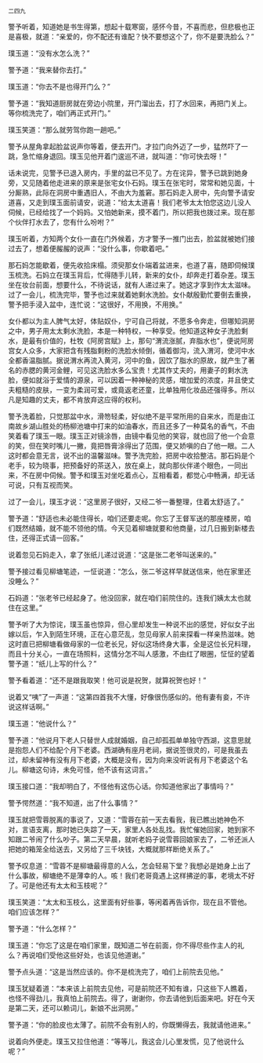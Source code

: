     二四九 

   警予听着，知道她是书生得第，想起十载寒窗，感怀今昔，不喜而悲，但悲极也正是喜极，就道：“亲爱的，你不配还有谁配？快不要想这个了，你不是要洗脸么？”

   璞玉道：“没有水怎么洗？”

   警予道：“我来替你去打。”

   璞玉道：“你去不是也得开门么？”

   警予道：“我知道厨房就在旁边小院里，开门溜出去，打了水回来，再把门关上。等你梳洗完了，咱们再正式开门。”

   璞玉笑道：“那么就劳驾你跑一趟吧。”

   警予从屋角拿起脸盆说声你等着，便去开门。才拉门向外迈了一步，猛然吓了一跳，急忙缩身退回。璞玉见他开着门逡巡不进，就叫道：“你可快去呀！”

   话未说完，见警予已退入房内，手里的盆已不见了。方在诧异，警予已跳到她身旁，又见随着他走进来的原来是张宅女仆石妈。璞玉在张宅时，常常和她见面，十分厮熟，此际在洞房中重遇旧人，不由大为羞窘。那石妈走入房中，先向警予请安道喜，又走到璞玉面前请安，说道：“给太太道喜！我们老爷太太怕您这边儿没人伺候，已经给找了一个妈妈。又怕她新来，摸不着门，所以把我也拨过来。现在那个伙伴打水去了，您有什么吩咐？”

   璞玉听着，方知两个女仆一直在门外候着，方才警予一推门出去，脸盆就被她们接过去了，想着便赧赧的说声：“没什么事，你歇着吧。”

   那石妈怎能歇着，便先收拾床榻。须臾那女仆端着盆进来，也道了喜，随即伺候璞玉梳洗。石妈立在璞玉背后，忙得随手儿转，新来的女仆，却奔走打着杂差。璞玉坐在妆台前面，想要什么，不待说话，就有人递过来了。她这才享到作太太滋味。过了一会儿，梳洗完毕，警予也过来就着她剩水洗脸。女仆献殷勤忙要倒去重换，警予把手浸入盆中，连忙说：“这很好，不用换，不用换。”

   女仆都以为主人脾气太好，体贴奴仆，宁可自己将就，不愿多令奔走，但哪知洞房之中，男子用太太剩水洗脸，本是一种特权，一种享受。他知道这种女子洗脸剩水，是最有价值的，杜牧《阿房宫赋》上，那句“渭流涨腻，弃脂水也”，便说阿房宫女人众多，大家把含有残脂剩粉的洗脸水倾倒，循着御沟，流入渭河，使河中水全都香温脂腻。据说渭水再流入黄河，河中的鱼，因饮了脂水的原故，就产生了著名的赤腮的黄河金鲤，可见这洗脸水多么宝贵！尤其作丈夫的，用妻子的剩水洗脸，便如就浴于爱情的源泉，可以因着一种神秘的灵感，增加爱的浓度，并且使丈夫粗糙的皮肤，一变为柔润可爱，或竟返老还童，比单独用化妆品还强得多。所以凡是知趣的丈夫，都不肯放弃这应得的权利。

   警予洗着脸，只觉那盆中水，滑笏轻柔，好似绝不是平常所用的自来水，而是由江南故乡湖山胜处的杨柳池塘中打来的如油春水，而且还多了一种莫名的香气，不由笑着看了璞玉一眼。璞玉正对镜涂唇，由镜中看见他的笑容，就也回了他一个会意的笑，但在笑时嘴儿一撇，竟把唇膏涂得出了范围，便又娇嗔的白了他一眼。二人这时都会意无言，说不出的温馨滋味。警予洗完脸，把房中收拾整洁。那石妈是个老手，较为晓事，把预备好的茶送入，放在桌上，就向那伙伴递个眼色，一同出来，不在房中伺候。警予和璞玉对坐吃着点心，互相看着，都觉心中畅满，却无话可说，只有互视而笑。

   过了一会儿，璞玉才说：“这里房子很好，又经二爷一番整理，住着太舒适了。”

   警予道：“舒适也未必能住得长，咱们还要走呢。你忘了王督军送的那座楼房，咱们既然结婚，就不能不领他的情。今天见着柳塘就要和他商量，过几日搬到新楼去住，还得正式请一回客。”

   说着忽见石妈走入，拿了张纸儿递过说道：“这是张二老爷叫送来的。”

   警予接过看见柳塘笔迹，一怔说道：“怎么，张二爷这样早就送信来，他在家里还没睡么？”

   石妈道：“张老爷已经起身了。他没回家，就在咱们前院住的。连我们姨太太也就住在这里。”

   警予听了大为惊诧，璞玉虽也惊异，但心里却发生一种说不出的感觉，好似女子出嫁以后，乍入到陌生环境，正在心意茫乱，忽见母家人前来探看一样亲热滋味。她这时直已把柳塘看做母家的一位老长兄，好似这场终身大事，全是这位长兄料理，而且十分关心，一直在场照料，这情分怎不叫人感激，不由红了眼圈，怔怔的望着警予道：“纸儿上写的什么？”

   警予看着道：“还不是跟我取笑！他可说是祝贺，就算祝贺也好！”

   说着又“咦”了一声道：“这第四首我不大懂，好像很伤感似的。他有妻有妾，不许说这样话啊。”

   璞玉道：“他说什么？”

   警予道：“他说月下老人只替世人成就婚姻，自己却孤孤单单独守西湖，这意思就是抱怨人们不给配个月下老婆。西湖确有座月老祠，据说签很灵的，可是我虽去过，却未留神有没有月下老婆，大概是没有，因为向来没听说有月下老婆这个名儿。柳塘这句诗，未免可怪，他不该有这词言。”

   璞玉接口道：“我却明白了，不怪他有这伤心话。你知道他家出了事情吗？”

   警予愕然道：“我不知道，出了什么事情？”

   璞玉就把雪蓉脱离的事说了，又道：“雪蓉在前一天去看我，我已瞧出她神色不对，言语支离，那时她已失踪了一天，家里人各处乱找。我忙催她回家，她到家不知跟二爷闹了什么吵子。第二天早晨，就听老妈子说雪蓉回娘家去了，二爷还派人把她的箱笼全给送去，又另给了三千块钱，大概就那样断绝关系了。”

   警予叹息道：“雪蓉不是柳塘最得意的人么，怎会轻易下堂？我想必是她身上出了什么事故，柳塘绝不是薄幸的人。咳！我们老哥竟遇上这样拂逆的事，老境太不好了。可是他还有太太和玉枝呢？”

   璞玉笑道：“太太和玉枝么，这里面有好些事，等闲着再告诉你，现在且不管他。咱们应该怎样？”

   警予道：“什么怎样？”

   璞玉道：“你忘了这是在咱们家里，既知道二爷在前面，你不得尽些作主人的礼么？再说咱们受他这些好处，也该见他道谢。”

   警予点头道：“这是当然应该的。你不是梳洗完了，咱们上前院去见他。”

   璞玉犹疑着道：“本来该上前院去见他，可是前院还不知有谁，只这些下人瞧着，也怪不得劲儿，我真怕上前院去。得了，谢谢你，你去请他到后面来吧。好在今天是第二天，还可以赖词儿，新娘不出洞房。”

   警予道：“你的脸皮也太薄了。前院不会有别人的，你既懒得去，我就请他进来。”

   说着向外便走。璞玉又拉住他道：“等等儿，我这会儿心里发慌，见了他说什么呢？”


